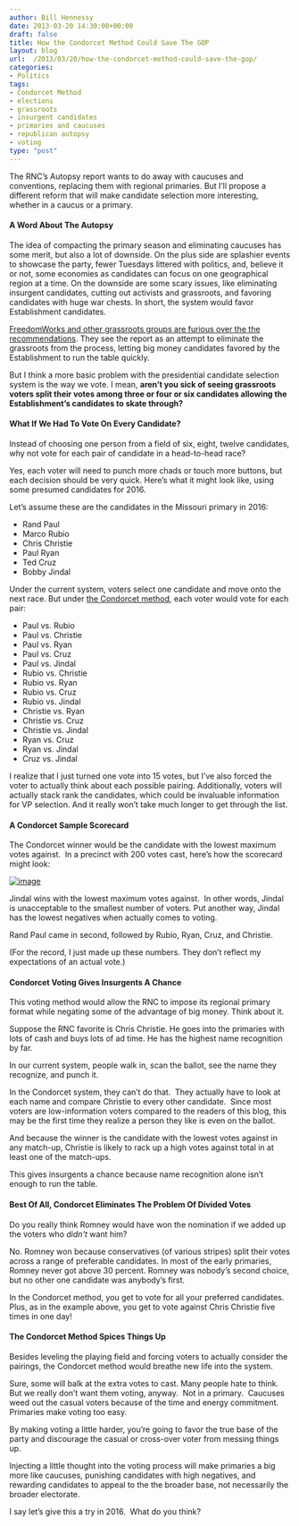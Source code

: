 ```yaml
---
author: Bill Hennessy
date: 2013-03-20 14:30:00+00:00
draft: false
title: How the Condorcet Method Could Save The GOP
layout: blog
url:  /2013/03/20/how-the-condorcet-method-could-save-the-gop/
categories:
- Politics
tags:
- Condorcet Method
- elections
- grassroots
- insurgent candidates
- primaries and caucuses
- republican autopsy
- voting
type: "post"
---
```


The RNC’s Autopsy report wants to do away with caucuses and conventions, replacing them with regional primaries. But I’ll propose a different reform that will make candidate selection more interesting, whether in a caucus or a primary.


#### A Word About The Autopsy


The idea of compacting the primary season and eliminating caucuses has some merit, but also a lot of downside. On the plus side are splashier events to showcase the party, fewer Tuesdays littered with politics, and, believe it or not, some economies as candidates can focus on one geographical region at a time. On the downside are some scary issues, like eliminating insurgent candidates, cutting out activists and grassroots, and favoring candidates with huge war chests. In short, the system would favor Establishment candidates.

[FreedomWorks and other grassroots groups are furious over the the recommendations](https://www.businessinsider.com/rnc-paul-tea-party-grassroots-gop-autopsy-2013-3). They see the report as an attempt to eliminate the grassroots from the process, letting big money candidates favored by the Establishment to run the table quickly.

But I think a more basic problem with the presidential candidate selection system is the way we vote. I mean, **aren’t you sick of seeing grassroots voters split their votes among three or four or six candidates allowing the Establishment’s candidates to skate through?**


#### What If We Had To Vote On Every Candidate?


Instead of choosing one person from a field of six, eight, twelve candidates, why not vote for each pair of candidate in a head-to-head race?

Yes, each voter will need to punch more chads or touch more buttons, but each decision should be very quick. Here’s what it might look like, using some presumed candidates for 2016.

Let’s assume these are the candidates in the Missouri primary in 2016:



  * Rand Paul
  * Marco Rubio
  * Chris Christie
  * Paul Ryan
  * Ted Cruz
  * Bobby Jindal

Under the current system, voters select one candidate and move onto the next race. But under [the Condorcet method](https://en.wikipedia.org/wiki/Condorcet_method), each voter would vote for each pair:



  * Paul vs. Rubio
  * Paul vs. Christie
  * Paul vs. Ryan
  * Paul vs. Cruz
  * Paul vs. Jindal
  * Rubio vs. Christie
  * Rubio vs. Ryan
  * Rubio vs. Cruz
  * Rubio vs. Jindal
  * Christie vs. Ryan
  * Christie vs. Cruz
  * Christie vs. Jindal
  * Ryan vs. Cruz
  * Ryan vs. Jindal
  * Cruz vs. Jindal

I realize that I just turned one vote into 15 votes, but I’ve also forced the voter to actually think about each possible pairing. Additionally, voters will actually stack rank the candidates, which could be invaluable information for VP selection. And it really won’t take much longer to get through the list.


#### A Condorcet Sample Scorecard


The Condorcet winner would be the candidate with the lowest maximum votes against.  In a precinct with 200 votes cast, here’s how the scorecard might look:

[![image](https://hennessysview.com/wp-content/uploads/2013/03/image_thumb.png)
](https://hennessysview.com/wp-content/uploads/2013/03/image.png)

Jindal wins with the lowest maximum votes against.  In other words, Jindal is unacceptable to the smallest number of voters. Put another way, Jindal has the lowest negatives when actually comes to voting.

Rand Paul came in second, followed by Rubio, Ryan, Cruz, and Christie.

(For the record, I just made up these numbers. They don’t reflect my expectations of an actual vote.)


#### Condorcet Voting Gives Insurgents A Chance


This voting method would allow the RNC to impose its regional primary format while negating some of the advantage of big money. Think about it.

Suppose the RNC favorite is Chris Christie. He goes into the primaries with lots of cash and buys lots of ad time. He has the highest name recognition by far.

In our current system, people walk in, scan the ballot, see the name they recognize, and punch it.

In the Condorcet system, they can’t do that.  They actually have to look at each name and compare Christie to every other candidate.  Since most voters are low-information voters compared to the readers of this blog, this may be the first time they realize a person they like is even on the ballot.

And because the winner is the candidate with the lowest votes against in any match-up, Christie is likely to rack up a high votes against total in at least one of the match-ups.

This gives insurgents a chance because name recognition alone isn’t enough to run the table.


#### Best Of All, Condorcet Eliminates The Problem Of Divided Votes


Do you really think Romney would have won the nomination if we added up the voters who _didn't_ want him?

No. Romney won because conservatives (of various stripes) split their votes across a range of preferable candidates. In most of the early primaries, Romney never got above 30 percent. Romney was nobody’s second choice, but no other one candidate was anybody’s first.

In the Condorcet method, you get to vote for all your preferred candidates. Plus, as in the example above, you get to vote against Chris Christie five times in one day!


#### The Condorcet Method Spices Things Up


Besides leveling the playing field and forcing voters to actually consider the pairings, the Condorcet method would breathe new life into the system.

Sure, some will balk at the extra votes to cast. Many people hate to think. But we really don’t want them voting, anyway.  Not in a primary.  Caucuses weed out the casual voters because of the time and energy commitment.  Primaries make voting too easy.

By making voting a little harder, you’re going to favor the true base of the party and discourage the casual or cross-over voter from messing things up.

Injecting a little thought into the voting process will make primaries a big more like caucuses, punishing candidates with high negatives, and rewarding candidates to appeal to the the broader base, not necessarily the broader electorate.

I say let’s give this a try in 2016.  What do you think?
